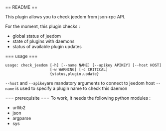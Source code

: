 == README ==

This plugin allows you to check jeedom from json-rpc API.

For the moment, this plugin checks :
* global status of jeedom
* state of plugins with daemons
* status of available plugin updates

=== usage ===
```
usage: check_jeedom [-h] [--name NAME] [--apikey APIKEY] [--host HOST]
                    [-w WARNING] [-c CRITICAL]
                    {status,plugin,update}
```

`--host` and `--apikey`are mandatory arguments to connect to jeedom host
`--name` is used to specify a plugin name to check this daemon

=== prerequisite ===
To work, it needs the following python modules :
* urllib2
* json
* argparse
* sys


